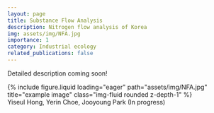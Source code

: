 ```yaml
---
layout: page
title: Substance Flow Analysis
description: Nitrogen flow analysis of Korea
img: assets/img/NFA.jpg
importance: 1
category: Industrial ecology
related_publications: false
---
```


Detailed description coming soon!

<div class="row">
    <div class="col-sm mt-3 mt-md-0">
        {% include figure.liquid loading="eager" path="assets/img/NFA.jpg" title="example image" class="img-fluid rounded z-depth-1" %}
    </div>
</div>
<div class="caption">
   Yiseul Hong, Yerin Choe, Jooyoung Park (In progress)
</div>
